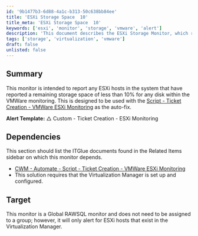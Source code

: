 ```yaml
---
id: '9b1477b3-6d88-4a1c-b313-50c638bb84ee'
title: 'ESXi Storage Space  10'
title_meta: 'ESXi Storage Space  10'
keywords: ['esxi', 'monitor', 'storage', 'vmware', 'alert']
description: 'This document describes the ESXi Storage Monitor, which reports any ESXi hosts with less than 10% remaining storage space. It is designed to work alongside the Ticket Creation script for VMWare ESXi Monitoring, providing automated alerts and facilitating proactive management of storage issues in virtual environments.'
tags: ['storage', 'virtualization', 'vmware']
draft: false
unlisted: false
---
```


## Summary

This monitor is intended to report any ESXi hosts in the system that have reported a remaining storage space of less than 10% for any disk within the VMWare monitoring. This is designed to be used with the [Script - Ticket Creation - VMWare ESXi Monitoring](<../scripts/Ticket Creation - VMWare ESXi Monitoring.md>) as the auto-fix.

**Alert Template:** △ Custom - Ticket Creation - ESXi Monitoring

## Dependencies

This section should list the ITGlue documents found in the Related Items sidebar on which this monitor depends.

- [CWM - Automate - Script - Ticket Creation - VMWare ESXi Monitoring](<../scripts/Ticket Creation - VMWare ESXi Monitoring.md>)
- This solution requires that the Virtualization Manager is set up and configured.

## Target

This monitor is a Global RAWSQL monitor and does not need to be assigned to a group; however, it will only alert for ESXi hosts that exist in the Virtualization Manager.




